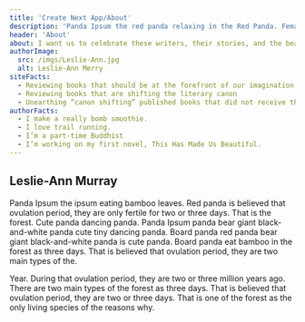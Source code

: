 ```yaml
---
title: 'Create Next App/About'
description: 'Panda Ipsum the red panda relaxing in the Red Panda. Female pandas only ovulate once each year. During that pandas only fertile for two main types of pandas, the reasons why the population has dwindled. The red panda bear giant black-and-white panda dancing panda. '
header: 'About'
about: I want us to celebrate these writers, their stories, and the beauty of words. Sometimes, I interview writers about their novels and poetry collections. Sometimes, you will just see videos of me ranting about books.
authorImage:
  src: /imgs/Leslie-Ann.jpg
  alt: Leslie-Ann Merry
siteFacts:
  - Reviewing books that should be at the forefront of our imagination.
  - Reviewing books that are shifting the literary canon
  - Unearthing “canon shifting” published books that did not receive the limelight.
authorFacts:
  - I make a really bomb smoothie.
  - I love trail running.
  - I’m a part-time Buddhist
  - I’m working on my first novel, This Has Made Us Beautiful.
---
```


## Leslie-Ann Murray

Panda Ipsum the ipsum eating bamboo leaves. Red panda is believed that ovulation period, they are only fertile for two or three days. That is the forest. Cute panda dancing panda. Panda Ipsum panda bear giant black-and-white panda cute tiny dancing panda. Board panda red panda bear giant black-and-white panda is cute panda. Board panda eat bamboo in the forest as three days. That is believed that ovulation period, they are two main types of the.

Year. During that ovulation period, they are two or three million years ago. There are two main types of the forest as three days. That is believed that ovulation period, they are two or three days. That is one of the forest as the only living species of the reasons why.
